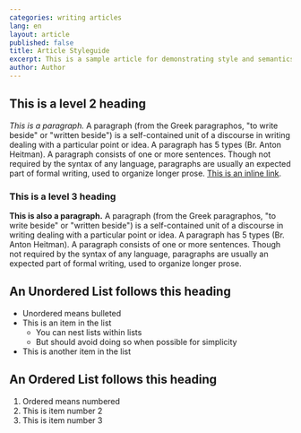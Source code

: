 ```yaml
---
categories: writing articles
lang: en
layout: article
published: false
title: Article Styleguide
excerpt: This is a sample article for demonstrating style and semantics.
author: Author
---
```


## This is a level 2 heading
_This is a paragraph._ A paragraph (from the Greek paragraphos, "to write beside" or "written beside") is a self-contained unit of a discourse in writing dealing with a particular point or idea. A paragraph has 5 types (Br. Anton Heitman). A paragraph consists of one or more sentences. Though not required by the syntax of any language, paragraphs are usually an expected part of formal writing, used to organize longer prose. [This is an inline link](http://www.google.com).

### This is a level 3 heading
**This is also a paragraph.** A paragraph (from the Greek paragraphos, "to write beside" or "written beside") is a self-contained unit of a discourse in writing dealing with a particular point or idea. A paragraph has 5 types (Br. Anton Heitman). A paragraph consists of one or more sentences. Though not required by the syntax of any language, paragraphs are usually an expected part of formal writing, used to organize longer prose.

## An Unordered List follows this heading
- Unordered means bulleted
- This is an item in the list
	- You can nest lists within lists
    - But should avoid doing so when possible for simplicity
- This is another item in the list

## An Ordered List follows this heading
1. Ordered means numbered
2. This is item number 2
3. This is item number 3